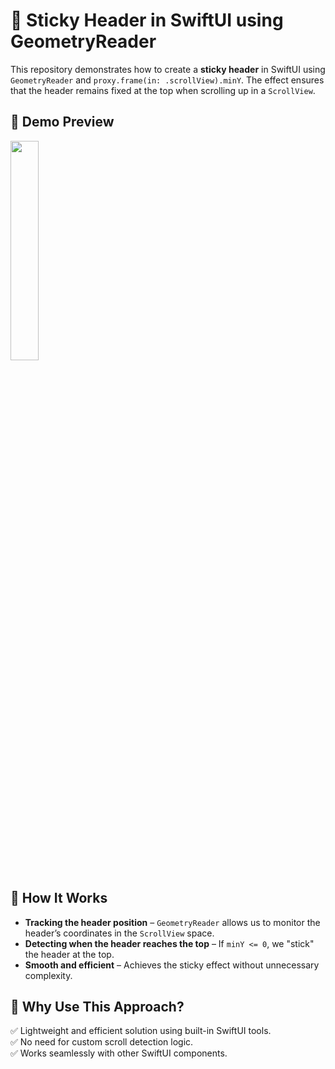 # 🚀 Sticky Header in SwiftUI using GeometryReader  

This repository demonstrates how to create a **sticky header** in SwiftUI using `GeometryReader` and `proxy.frame(in: .scrollView).minY`. The effect ensures that the header remains fixed at the top when scrolling up in a `ScrollView`.  

## 📸 Demo Preview  
<img src="https://github.com/user-attachments/assets/e138c722-0ac9-4d4f-a7d4-f545404ec410" width=30%>

## 📌 How It Works  
- **Tracking the header position** – `GeometryReader` allows us to monitor the header’s coordinates in the `ScrollView` space.  
- **Detecting when the header reaches the top** – If `minY <= 0`, we "stick" the header at the top.  
- **Smooth and efficient** – Achieves the sticky effect without unnecessary complexity.  

## 🔹 Why Use This Approach?  
✅ Lightweight and efficient solution using built-in SwiftUI tools.  
✅ No need for custom scroll detection logic.  
✅ Works seamlessly with other SwiftUI components.  

